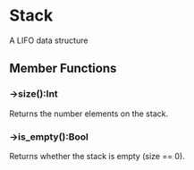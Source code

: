 # Stack

A LIFO data structure

## Member Functions

### ->size():Int

Returns the number elements on the stack.

### ->is_empty():Bool

Returns whether the stack is empty (size == 0).

